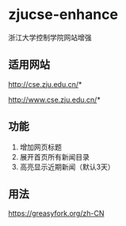 # zjucse-enhance
浙江大学控制学院网站增强

## 适用网站
http://cse.zju.edu.cn/*

http://www.cse.zju.edu.cn/*

## 功能
1. 增加网页标题
2. 展开首页所有新闻目录
3. 高亮显示近期新闻（默认3天）

## 用法
https://greasyfork.org/zh-CN
